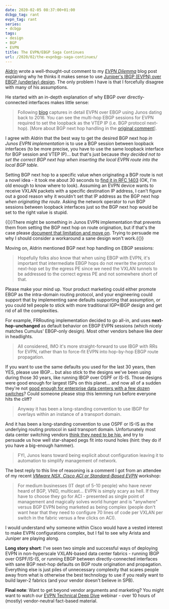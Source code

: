 ```yaml
---
date: 2020-02-05 08:37:00+01:00
dcbgp_tag: rant
evpn_tag: rant
series:
- dcbgp
tags:
- design
- BGP
- EVPN
title: The EVPN/EBGP Saga Continues
url: /2020/02/the-evpnbgp-saga-continues/
---
```

[Aldrin](http://aldrinisaac.blogspot.com/) wrote a well-thought-out comment to my *[EVPN Dilemma](/2019/11/the-evpn-dilemma/)* blog post explaining why he thinks it makes sense to use [Juniper's IBGP (EVPN) over EBGP (underlay) design](https://www.ipspace.net/Data_Center_BGP/BGP_in_EVPN-Based_Data_Center_Fabrics#IBGP-Based_EVPN_on_Top_of_EBGP-Based_Fabric_Routing). The only problem I have is that I forcefully disagree with many of his assumptions.

He started with an in-depth explanation of why EBGP over directly-connected interfaces makes little sense:
<!--more-->
> Following [blog](https://blog.noc.grnet.gr/2016/09/28/lab-on-evpn-vxlan-on-juniper-qfx5100-switches-3/) captures in detail EVPN over EBGP using Junos dating back to 2016. You can see the multi-hop EBGP sessions for EVPN required to set the loopback as the VTEP IP (i.e. BGP protocol next-hop). \[More about BGP next hop handling in the [original comment](/2019/11/the-evpn-dilemma/#c3854070778949161857)\].

I agree with Aldrin that the best way to get the desired BGP next hop *in Junos EVPN implementation* is to use a BGP session between loopback interfaces (to be more precise, you have to use the same loopback interface for BGP session and VTEP IP)... but that's just because *they decided not to set the correct BGP next hop when inserting the local EVPN route into the local BGP table*.

Setting BGP next hop to a specific value when originating a BGP route is not a novel idea - it took me about 30 seconds to [find it in RFC 1403](https://tools.ietf.org/html/rfc1403#page-14) (OK, I'm old enough to know where to look). Assuming an EVPN device wants to receive VXLAN packets with a specific destination IP address, I can't figure out a good reason why it wouldn't set that IP address as the BGP next hop *when originating the route*. Asking the network operator to run BGP sessions between loopback interfaces just so the BGP next hop would be set to the right value is stupid.

{{<note>}}There might be something in Junos EVPN implementation that prevents them from setting the BGP next hop on route origination, but if that's the case please [document that limitation and move on](/2019/04/dont-sugarcoat-challenges-you-have/). Trying to persuade me why I should consider a workaround a sane design won't work.{{</note>}}

Moving on, Aldrin mentioned BGP next hop handling on EBGP sessions:

> Hopefully folks also know that when using EBGP with EVPN, it's important that intermediate EBGP hops do not rewrite the protocol next-hop set by the egress PE since we need the VXLAN tunnels to be addressed to the correct egress PE and not somewhere short of that.

Please make your mind up. Your product marketing could either promote EBGP as the intra-domain routing protocol, and your engineering could support that by implementing sane defaults supporting that assumption, or you could tell people to stick with more traditional IGP+IBGP design and get rid of all the complexities.

For example, FRRouting implementation decided to go all-in, and uses **next-hop-unchanged** as default behavior on EBGP EVPN sessions (which nicely matches Cumulus' EBGP-only design). Most other vendors behave like deer in headlights.

> All considered, IMO it's more straight-forward to use IBGP with RRs for EVPN, rather than to force-fit EVPN into hop-by-hop EBGP route propagation.

If you want to use the same defaults you used for the last 30 years, then YES, please use IBGP... but also stick to the designs we've been using during those 30 years, like running IBGP over OSPF or IS-IS. Those designs were good enough for largest ISPs on this planet... and now all of a sudden they're not [good enough for enterprise data centers with a few dozen switches](/2017/11/bgp-as-better-igp-when-and-where/)? Could someone please stop this lemming run before everyone hits the cliff?

> Anyway it has been a long-standing convention to use IBGP for overlays within an instance of a transport domain.

And it has been a long-standing convention to use OSPF or IS-IS as the underlying routing protocol in said transport domain. Unfortunately most data center switching vendors [think they need to be hip](/2018/05/is-ospf-or-is-is-good-enough-for-my/), and try to persuade us how well star-shaped pegs fit into round holes (hint: they do if you have a big-enough hammer).

> FYI, Junos leans toward being explicit about configuration leaving it to automation to simplify management of network.

The best reply to this line of reasoning is a comment I got from an attendee of my recent *[VMware NSX, Cisco ACI or Standard-Based EVPN](https://www.ipspace.net/VMware_NSX,_Cisco_ACI_or_Standard-Based_EVPN)* workshop:

> For medium businesses (IT dept of 5-10 people) who have never heard of BGP, VNID, multicast... EVPN is simply scary as hell. If they have to choose they go for ACI - presented as single point of management and magically solves world hunger and is "anywhere" versus BGP EVPN being marketed as being complex (people don't want hear that they need to configure 70 lines of code per VXLAN per switch in the fabric versus a few clicks on ACI).

I would understand why someone within Cisco would have a vested interest to make EVPN configurations complex, but I fail to see why Arista and Juniper are playing along.

**Long story short**: I've seen two simple and successful ways of deploying EVPN in non-hyperscale VXLAN-based data center fabrics - running IBGP over OSPF/IS-IS, or running EBGP between directly-connected interfaces with sane BGP next-hop defaults on BGP route origination and propagation. Everything else is just piles of unnecessary complexity that scares people away from what is otherwise the best technology to use if you really want to build layer-2 fabrics (and your vendor doesn't believe in SPB).

**Final note**: Want to get beyond vendor arguments and marketing? You might want to watch our [EVPN Technical Deep Dive](https://www.ipspace.net/EVPN_Technical_Deep_Dive) webinar - over 10 hours of (mostly) vendor-neutral fact-based material.
